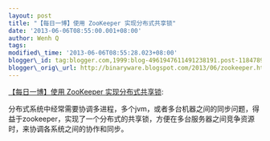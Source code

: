 ```yaml
--- 
layout: post 
title: "【每日一博】使用 ZooKeeper 实现分布式共享锁"
date: '2013-06-06T08:55:00.001+08:00' 
author: Wenh Q
tags:
modified\_time: '2013-06-06T08:55:28.023+08:00' 
blogger\_id: tag:blogger.com,1999:blog-4961947611491238191.post-1184789189139304622
blogger\_orig\_url: http://binaryware.blogspot.com/2013/06/zookeeper.html
---
```

[【每日一博】使用 ZooKeeper
实现分布式共享锁](http://my.oschina.net/shenxueliang/blog/135865):

分布式系统中经常需要协调多进程，多个jvm，或者多台机器之间的同步问题，得益于zookeeper，实现了一个分布式的共享锁，方便在多台服务器之间竞争资源时，来协调各系统之间的协作和同步。
